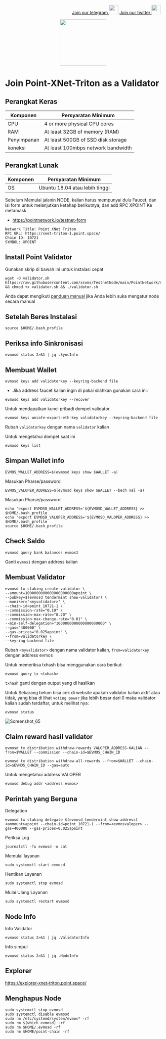 <p style="font-size:14px" align="right">
<a href="https://t.me/BeritaCryptoo" target="_blank">Join our telegram <img src="https://user-images.githubusercontent.com/50621007/183283867-56b4d69f-bc6e-4939-b00a-72aa019d1aea.png" width="30"/></a>
<a href="https://twitter.com/BeritaCryptoo" target="_blank">Join our twitter <img src="https://user-images.githubusercontent.com/108946833/184274157-08210464-fa03-493d-b01c-2420c67a524f.jpg" width="30"/></a>
</p>
 
<p align="center">
  <img height="150" height="auto" src="https://user-images.githubusercontent.com/108946833/185566136-53e35398-2c9c-4eb3-99af-b93d150ab885.jpg">
</p>


# Join Point-XNet-Triton as a Validator
## Perangkat Keras

|  Komponen |  Persyaratan Minimum |
| ------------ | ------------ |
| CPU  | 4 or more physical CPU cores  |
| RAM | At least 32GB of memory (RAM) |
| Penyimpanan  | At least 500GB of SSD disk storage |
| koneksi | At least 100mbps network bandwidth |

## Perangkat Lunak

|Komponen | Persyaratan Minimum |
| ------------ | ------------ |
| OS | Ubuntu 18.04 atau lebih tinggi | 

 Sebelum Memulai jalanin NODE, kalian harus mempunyai dulu Faucet, dan isi form untuk melanjutkan ketahap berikutnya, dan add RPC XPOINT Ke metamask
- https://pointnetwork.io/testnet-form
```console 
Network Title: Point XNet Triton
RPC URL: https://xnet-triton-1.point.space/
Chain ID: 10721
SYMBOL: XPOINT
```
## Install Point Validator
Gunakan skrip di bawah ini untuk instalasi cepat
```console
wget -O validator.sh https://raw.githubusercontent.com/xsons/TestnetNode/main/PointNetwork/validator.sh && chmod +x validator.sh && ./validator.sh
```
Anda dapat mengikuti [panduan manual](https://github.com/xsons/TestnetNode/blob/main/PointNetwork/Validator.md) jika Anda lebih suka mengatur node secara manual


## Setelah Beres Instalasi
```console
source $HOME/.bash_profile
```
## Periksa info Sinkronisasi
```console
evmosd status 2>&1 | jq .SyncInfo
```
## Membuat Wallet 
```console
evmosd keys add validatorkey --keyring-backend file
```
- Jika address faucet kalian ingin di pakai silahkan gunakan cara ini:
```console
evmosd keys add validatorkey --recover
```
Untuk mendapatkan kunci pribadi dompet validator
```console
evmosd keys unsafe-export-eth-key validatorkey --keyring-backend file
```
Rubah `validatorkey` dengan nama `validator` kalian

Untuk mengetahui dompet saat ini
```console
evmosd keys list
```

## Simpan Wallet info
```console
EVMOS_WALLET_ADDRESS=$(evmosd keys show $WALLET -a)
```
Masukan Pharse/password
```console
EVMOS_VALOPER_ADDRESS=$(evmosd keys show $WALLET --bech val -a)
```
Masukan Pharse/password
```console
echo 'export EVMOSD_WALLET_ADDRESS='${EVMOSD_WALLET_ADDRESS} >> $HOME/.bash_profile
echo 'export EVMOSD_VALOPER_ADDRESS='${EVMOSD_VALOPER_ADDRESS} >> $HOME/.bash_profile
source $HOME/.bash_profile
```

## Check Saldo
```console
evmosd query bank balances evmos1
```
Ganti `evmos1` dengan address kalian


## Membuat Validator
```console
evmosd tx staking create-validator \
--amount=1000000000000000000000apoint \
--pubkey=$(evmosd tendermint show-validator) \
--moniker="<myvalidator>" \
--chain-id=point_10721-1 \
--commission-rate="0.10" \
--commission-max-rate="0.20" \
--commission-max-change-rate="0.01" \
--min-self-delegation="1000000000000000000000" \
--gas="400000" \
--gas-prices="0.025apoint" \
--from=validatorkey \
--keyring-backend file
```
Rubah `<myvalidator>` dengan nama validator kalian, `from=validatorkey` dengan address evmos

Untuk memeriksa txhash bisa menggunakan cara berikut:
```console
evmosd query tx <txhash>
```
`txhash` ganti dengan output yang di hasilkan

Untuk Sekarang belum bisa cek di website apakah validator kalian aktif atau tidak, yang bisa di lihat `voting power` jika lebih besar dari 0 maka validator kalian sudah terdaftar, untuk melihat nya:
```console
evmosd status
```
![Screenshot_65](https://user-images.githubusercontent.com/108946833/185779191-4e3c516d-4f41-4433-bfba-8c20e804596c.png)

## Claim reward hasil validator
```console
evmosd tx distribution withdraw-rewards VALOPER_ADDRESS-KALIAN --from=$WALLET --commission --chain-id=$EVMOS_CHAIN_ID
````
```console
evmosd tx distribution withdraw-all-rewards --from=$WALLET --chain-id=$EVMOS_CHAIN_ID --gas=auto
```
Untuk mengetahui address VALOPER
```console
evmosd debug addr <address evmos>
```
## Perintah yang Berguna
Delegation
```console
evmosd tx staking delegate $(evmosd tendermint show-address) <ammount>apoint --chain-id=point_10721-1 --from=<evmosvaloper> --gas=400000 --gas-prices=0.025apoint 
```
Periksa Log
```console
journalctl -fu evmosd -o cat
```
Memulai layanan
```console
sudo systemctl start evmosd
```
Hentikan Layanan
```console
sudo systemctl stop evmosd
```
Mulai Ulang Layanan
```console
sudo systemctl restart evmosd
```
## Node Info
Info Validator
```console
evmosd status 2>&1 | jq .ValidatorInfo
```
Info simpul
```console
evmosd status 2>&1 | jq .NodeInfo
```
## Explorer
https://explorer-xnet-triton.point.space/

## Menghapus Node
```console
sudo systemctl stop evmosd
sudo systemctl disable evmosd
sudo rm /etc/systemd/system/evmos* -rf
sudo rm $(which evmosd) -rf
sudo rm $HOME/.evmosd -rf
sudo rm $HOME/point-chain -rf
````
